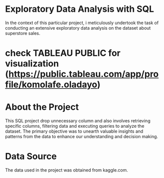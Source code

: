 # Exploratory Data Analysis with SQL 
In the context of this particular project, i meticulously undertook the task of conducting an extensive exploratory data analysis on the dataset about superstore sales. 
# check TABLEAU PUBLIC for visualization (https://public.tableau.com/app/profile/komolafe.oladayo)

# About the Project
This SQL project drop unnecessary column and also involves retrieving specific columns, filtering data and executing queries to analyze the dataset. The primary objective was to unearth valuable insights and patterns from the data to enhance our understanding and decision making.

# Data Source
The data used in the project was obtained from kaggle.com.
